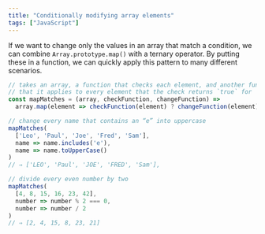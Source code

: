 ```yaml
---
title: "Conditionally modifying array elements"
tags: ["JavaScript"]
---
```

If we want to change only the values in an array that match a condition, we can combine `Array.prototype.map()` with a ternary operator. By putting these in a function, we can quickly apply this pattern to many different scenarios.

```js
// takes an array, a function that checks each element, and another function
// that it applies to every element that the check returns `true` for
const mapMatches = (array, checkFunction, changeFunction) =>
  array.map(element => checkFunction(element) ? changeFunction(element) : element)

// change every name that contains an “e” into uppercase
mapMatches(
  ['Leo', 'Paul', 'Joe', 'Fred', 'Sam'],
  name => name.includes('e'),
  name => name.toUpperCase()
)
// ⇒ ['LEO', 'Paul', 'JOE', 'FRED', 'Sam'],

// divide every even number by two
mapMatches(
  [4, 8, 15, 16, 23, 42],
  number => number % 2 === 0,
  number => number / 2
)
// ⇒ [2, 4, 15, 8, 23, 21]
```
